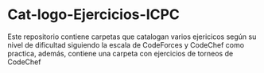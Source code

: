 # Cat-logo-Ejercicios-ICPC
Este repositorio contiene carpetas que catalogan varios ejericicos según su nivel de dificultad siguiendo la escala de CodeForces y CodeChef como practica, además, contiene una carpeta con ejercicios de torneos de CodeChef
